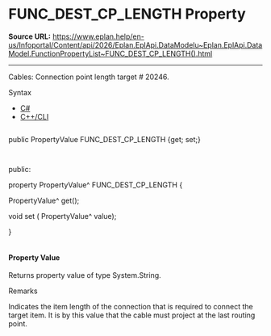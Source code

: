 # FUNC_DEST_CP_LENGTH Property

**Source URL:** https://www.eplan.help/en-us/Infoportal/Content/api/2026/Eplan.EplApi.DataModelu~Eplan.EplApi.DataModel.FunctionPropertyList~FUNC_DEST_CP_LENGTH().html

---

Cables: Connection point length target # 20246.

Syntax

- [C#](#i-syntax-CS)
- [C++/CLI](#i-syntax-CPP2005)

```
```
public PropertyValue FUNC_DEST_CP_LENGTH {get; set;}
```
```

```
```
public:

property PropertyValue^ FUNC_DEST_CP_LENGTH {

   PropertyValue^ get();

   void set (    PropertyValue^ value);

}
```
```

#### Property Value

Returns property value of type System.String.

Remarks

Indicates the item length of the connection that is required to connect the target item. It is by this value that the cable must project at the last routing point.
